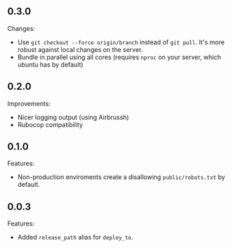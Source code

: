 ## 0.3.0

Changes:

* Use `git checkout --force origin/branch` instead of `git pull`. It's more robust against local changes on the server.
* Bundle in parallel using all cores (requires `nproc` on your server, which ubuntu has by default)

## 0.2.0

Improvements:

* Nicer logging output (using Airbrussh)
* Rubocop compatibility

## 0.1.0

Features:

* Non-production enviroments create a disallowing `public/robots.txt` by default.

## 0.0.3

Features:

* Added `release_path` alias for `deploy_to`.
